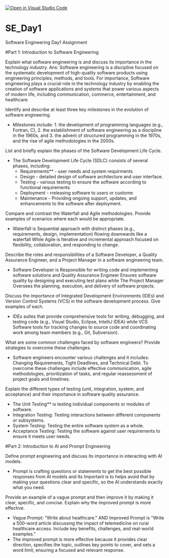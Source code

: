 [![Open in Visual Studio Code](https://classroom.github.com/assets/open-in-vscode-2e0aaae1b6195c2367325f4f02e2d04e9abb55f0b24a779b69b11b9e10269abc.svg)](https://classroom.github.com/online_ide?assignment_repo_id=18412008&assignment_repo_type=AssignmentRepo)
# SE_Day1
Software Engineering Day1 Assignment

#Part 1: Introduction to Software Engineering

Explain what software engineering is and discuss its importance in the technology industry.
Ans: Software engineering is a discipline focused on the systematic development of high-quality software products using engineering principles, methods, and tools. For importance, Software engineering plays a crucial role in the technology industry by enabling the creation of software applications and systems that power various aspects of modern life, including communication, commerce, entertainment, and healthcare.

Identify and describe at least three key milestones in the evolution of software engineering.
- Milestones include: 1. the development of programming languages (e.g., Fortran, C), 2. the establishment of software engineering as a discipline in the 1960s, and 3. the advent of structured programming in the 1970s, and the rise of agile methodologies in the 2000s.

List and briefly explain the phases of the Software Development Life Cycle.
- The Software Development Life Cycle (SDLC) consists of several phases, including:
    - Requirements** - user needs and system requirments
    - Design - detailed design of software architecture and user interface.
    - Testing - various testing to ensure the software according to functional requirements.
    - Deployment - rreleasing software to users or custome
    - Maintenance - Providing ongoing support, updates, and enhancements to the software after deployment.

Compare and contrast the Waterfall and Agile methodologies. Provide examples of scenarios where each would be appropriate.
- Waterfall is Sequential approach with distinct phases (e.g., requirements, design, implementation) flowing downwards like a waterfall While Agile is Iterative and incremental approach focused on flexibility, collaboration, and responding to change. 

Describe the roles and responsibilities of a Software Developer, a Quality Assurance Engineer, and a Project Manager in a software engineering team.
- Software Developer is Responsible for writing code and implementing software solutions and Quality Assurance Engineer  Ensures software quality by designing and executing test plans while The Project Manager Oversees the planning, execution, and delivery of software projects.

Discuss the importance of Integrated Development Environments (IDEs) and Version Control Systems (VCS) in the software development process. Give examples of each.
- IDEs suites that provide comprehensive tools for writing, debugging, and testing code (e.g., Visual Studio, Eclipse, IntelliJ IDEA) while VCS Software tools for tracking changes to source code and coordinating work among team members (e.g., Git, Subversion). 

What are some common challenges faced by software engineers? Provide strategies to overcome these challenges.
- Software engineers encounter various challenges and it includes: Changing Requirements, Tight Deadlines, and Technical Debt. To overcome these challenges include effective communication, agile methodologies, prioritization of tasks, and regular reassessment of project goals and timelines.

Explain the different types of testing (unit, integration, system, and acceptance) and their importance in software quality assurance.
- The Unit Testing** is testing individual components or modules of software. 
- Integration Testing: Testing interactions between different components or subsystems.
- System Testing: Testing the entire software system as a whole.
- Acceptance Testing: Testing the software against user requirements to ensure it meets user needs.

#Part 2: Introduction to AI and Prompt Engineering


Define prompt engineering and discuss its importance in interacting with AI models.
- Prompt is crafting questions or statements to get the best possible responses from AI models and Its Important is to helps avoid that by making your questions clear and specific, so the AI understands exactly what you need.

Provide an example of a vague prompt and then improve it by making it clear, specific, and concise. Explain why the improved prompt is more effective.
- Vague Prompt: "Write about healthcare." AND Improved Prompt is "Write a 500-word article discussing the impact of telemedicine on rural healthcare access. Include key benefits, challenges, and real-world examples."
- The improved prompt is more effective because it provides clear direction, specifies the topic, outlines key points to cover, and sets a word limit, ensuring a focused and relevant response.
